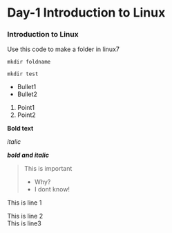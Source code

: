 # Day-1 Introduction to Linux

### Introduction to Linux

Use this code to make a folder in linux7

`mkdir foldname`

```
mkdir test
```

- Bullet1
- Bullet2

1. Point1
2. Point2

**Bold text**

*italic*

***bold and italic***

> This is important
> - Why?
> - I dont know!

This is line 1

This is line 2\
This is line3 



